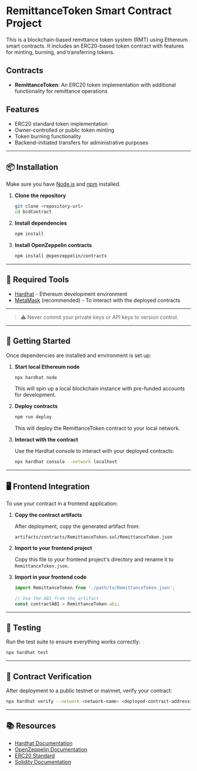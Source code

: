 # RemittanceToken Smart Contract Project

This is a blockchain-based remittance token system (RMT) using Ethereum smart contracts. It includes an ERC20-based token contract with features for minting, burning, and transferring tokens.

## Contracts

- **RemittanceToken**: An ERC20 token implementation with additional functionality for remittance operations

## Features

- ERC20 standard token implementation
- Owner-controlled or public token minting
- Token burning functionality
- Backend-initiated transfers for administrative purposes

---

## 📦 Installation

Make sure you have [Node.js](https://nodejs.org/) and [npm](https://www.npmjs.com/) installed.

1. **Clone the repository**

   ```bash
   git clone <repository-url>
   cd bcdContract
   ```

2. **Install dependencies**

   ```bash
   npm install
   ```

3. **Install OpenZeppelin contracts**
   
   ```bash
   npm install @openzeppelin/contracts
   ```

---

## 🧰 Required Tools 

- [Hardhat](https://hardhat.org/) - Ethereum development environment
- [MetaMask](https://metamask.io/) (recommended) - To interact with the deployed contracts

---

> ⚠️ Never commit your private keys or API keys to version control.

---

## 🚀 Getting Started

Once dependencies are installed and environment is set up:

1. **Start local Ethereum node**

   ```bash
   npx hardhat node
   ```

   This will spin up a local blockchain instance with pre-funded accounts for development.

2. **Deploy contracts**

   ```bash
   npm run deploy
   ```

   This will deploy the RemittanceToken contract to your local network.

3. **Interact with the contract**

   Use the Hardhat console to interact with your deployed contracts:

   ```bash
   npx hardhat console --network localhost
   ```


---

## 🖥️ Frontend Integration

To use your contract in a frontend application:

1. **Copy the contract artifacts**

   After deployment, copy the generated artifact from:
   ```
   artifacts/contracts/RemittanceToken.sol/RemittanceToken.json
   ```

2. **Import to your frontend project**

   Copy this file to your frontend project's directory and rename it to `RemittanceToken.json`.

3. **Import in your frontend code**

   ```javascript
   import RemittanceToken from './path/to/RemittanceToken.json';
   
   // Use the ABI from the artifact
   const contractABI = RemittanceToken.abi;
   ```
---

## 🧪 Testing

Run the test suite to ensure everything works correctly:

```bash
npx hardhat test
```

---

## 📝 Contract Verification

After deployment to a public testnet or mainnet, verify your contract:

```bash
npx hardhat verify --network <network-name> <deployed-contract-address> <constructor-parameters>
```

---

## 📚 Resources

- [Hardhat Documentation](https://hardhat.org/getting-started/)
- [OpenZeppelin Documentation](https://docs.openzeppelin.com/)
- [ERC20 Standard](https://eips.ethereum.org/EIPS/eip-20)
- [Solidity Documentation](https://docs.soliditylang.org/)